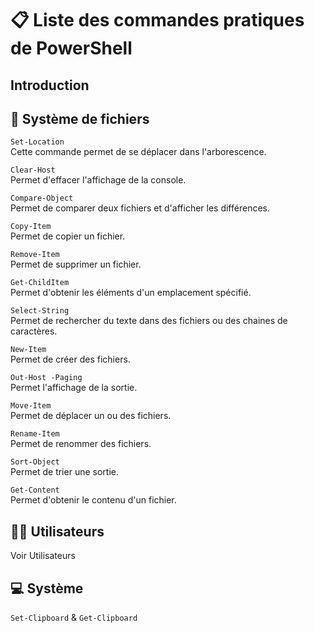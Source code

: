 # 📋 Liste des commandes pratiques de PowerShell

## Introduction

## 📁 Système de fichiers

`Set-Location`  
Cette commande permet de se déplacer dans l'arborescence.

`Clear-Host`  
Permet d'effacer l'affichage de la console.

`Compare-Object`  
Permet de comparer deux fichiers et d'afficher les différences.

`Copy-Item`  
Permet de copier un fichier.

`Remove-Item`  
Permet de supprimer un fichier.

`Get-ChildItem`  
Permet d'obtenir les éléments d'un emplacement spécifié.

`Select-String`  
Permet de rechercher du texte dans des fichiers ou des chaines de caractères.

`New-Item`  
Permet de créer des fichiers.

`Out-Host -Paging`  
Permet l'affichage de la sortie.

`Move-Item`  
Permet de déplacer un ou des fichiers.

`Rename-Item`  
Permet de renommer des fichiers.

`Sort-Object`  
Permet de trier une sortie.

`Get-Content`  
Permet d'obtenir le contenu d'un fichier.

## 🧑‍💻 Utilisateurs

Voir Utilisateurs

## 💻 Système

`Set-Clipboard` & `Get-Clipboard`

